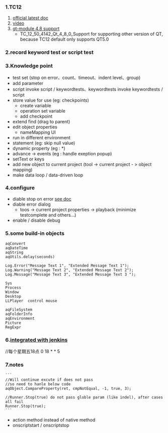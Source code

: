 ### 1.TC12

1.  [official latest doc](https://support.smartbear.com/testcomplete/docs/)
2.  [video](https://support.smartbear.com/testcomplete/videos)
3.  [qt-module 4.8 support](https://support.smartbear.com/downloads/testcomplete/qt-modules/)
    - TC_12_50_4142_Qt_4_8_0_Support for supporting other version of QT, because TC12 default only supports QT5.0

### 2.record keyword test or script test

### 3.Knowledge point
-   test set  (stop on error、count、timeout、indent level、group)
-   add parameter
-   script invoke script / keywordtests、keywordtests invoke keywordtests / script
-   store value for use (eg: checkpoints)
    -   create variable
    -   operation set variable
    -   add checkpoint
-   extend find (drag to parent)
-   edit object properties
    -   nameMapping UI
-   run in different environment
-   statement  (eg: skip null value)
-   dynamic property (eg : *)
-   advance -> events (eg :  handle exeption popup)
-   setText or keys
-   add new object to current project (tool -> current project  - > object mapping)
-   make data loop / data-driven loop
### 4.configure
-   diable stop on error    [see doc](https://support.smartbear.com/testcomplete/docs/testing-with/running/control-test-flow/overview.html?q=stop%20on%20error)
-   diable error dialog
    -   toos -> current project properties -> playback  (minimize testcomplete and others...)
-   enable / disable debug

### 5.some build-in objects
```
aqConvert
aqDateTime
aqString
aqUtils.delay(seconds)

Log.Error("Message Text 1", "Extended Message Text 1");
Log.Warning("Message Text 2", "Extended Message Text 2");
Log.Message("Message Text 3", "Extended Message Text 3 ");

Sys
Process
Window
Desktop
LLPlayer  control mouse

aqFileSystem
aqFolderInfo
aqEnvironment
Picture
RegExpr
```

### 6.[integrated with jenkins](https://support.smartbear.com/testcomplete/docs/working-with/integration/jenkins/index.html)

//每个星期五18点
0 18 * * 5

### 7.notes
    ```
    //Will continue excute if does not pass
    //so need to hanle below code
    aqObject.CompareProperty(ret, cmpNotEqual, -1, true, 3);
    
    //Runner.Stop(true) do not pass globle param (like indel), after cases all fail
    Runner.Stop(true);
    ```

-   action method instead of native method
-   onscriptstart / onscriptstop